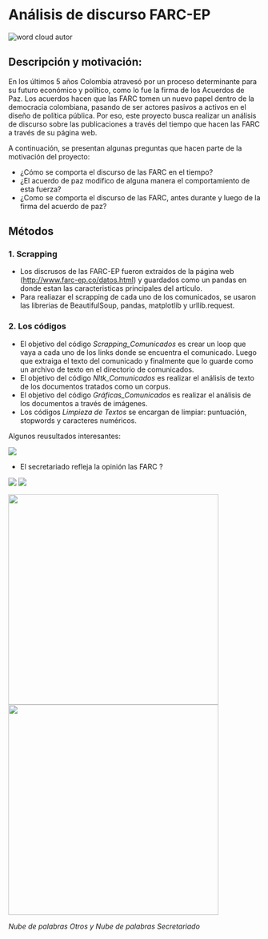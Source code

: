 # Análisis de discurso FARC-EP

![word cloud autor](https://cloud.githubusercontent.com/assets/25404235/26231032/83536f50-3c12-11e7-9b56-82d9d7e0a8c5.png)

## Descripción y motivación:

En los últimos 5 años Colombia atravesó por un proceso determinante para su futuro económico y político, como lo fue la firma de los Acuerdos de Paz. Los acuerdos hacen que las FARC tomen un nuevo papel dentro de la democracia colombiana, pasando de ser actores pasivos a activos en el diseño de política pública. Por eso, este proyecto busca realizar un análisis de discurso sobre las publicaciones a través del tiempo que hacen las FARC a través de su página web.

A continuación, se presentan algunas preguntas que hacen parte de la motivación del proyecto:

- ¿Cómo se comporta el discurso de las FARC en el tiempo? 
- ¿El acuerdo de paz modifico de alguna manera el comportamiento de esta fuerza?
- ¿Como se comporta el discurso de las FARC, antes durante y luego de la firma del acuerdo de paz?


## Métodos

### 1. Scrapping
 - Los discrusos de las FARC-EP fueron extraidos de la página web (http://www.farc-ep.co/datos.html) y guardados como un pandas en     donde estan las caracteristicas principales del artículo.
 - Para realiazar el scrapping de cada uno de los comunicados, se usaron las librerias de BeautifulSoup, pandas, matplotlib y urllib.request.

### 2. Los códigos    
 - El objetivo del código _Scrapping_Comunicados_ es crear un loop que vaya a cada uno de los links donde se encuentra el comunicado. Luego que extraiga el texto del comunicado y finalmente que lo guarde como un archivo de texto en el directorio de comunicados.
 - El objetivo del código _Nltk_Comunicados_ es realizar el análisis de texto de los documentos tratados como un corpus.
 - El objetivo del código _Gráficas_Comunicados_ es realizar el análisis de los documentos a través de imágenes.
 - Los códigos _Limpieza de Textos_ se encargan de limpiar: puntuación, stopwords y caracteres numéricos.     
    

Algunos reusultados interesantes:

<img src="https://cloud.githubusercontent.com/assets/25404235/26258614/04dd8240-3c8b-11e7-8c06-510b77d72bd3.PNG">


- El secretariado refleja la opinión las FARC ?

<img src="https://cloud.githubusercontent.com/assets/25404235/26258410/48d0b464-3c8a-11e7-84e7-02b7904ba08f.png">

<img src="https://cloud.githubusercontent.com/assets/25404235/26258411/48d42158-3c8a-11e7-968f-239111cd2fec.png">

<img src="https://cloud.githubusercontent.com/assets/25404235/26257162/33417480-3c85-11e7-816b-afe2012cfba5.png" width="420"> <img src="https://cloud.githubusercontent.com/assets/25404235/26257163/33457594-3c85-11e7-9524-bcbe2c4fce22.png" width="420"> 
<p>
    <em>Nube de palabras Otros y Nube de palabras Secretariado</em>
</p> 



